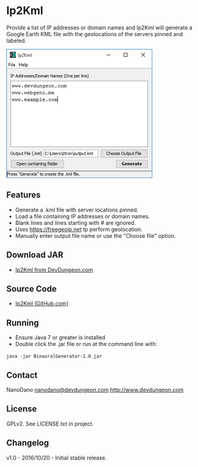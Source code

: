 Ip2Kml
======

Provide a list of IP addresses or domain names and Ip2Kml will generate
a Google Earth KML file with the geolocations of the servers pinned and labeled.

![Screenshot of main window](screenshots/mainWindow.png)

Features
--------
* Generate a .kml file with server locations pinned.
* Load a file containing IP addresses or domain names.
* Blank lines and lines starting with # are ignored.
* Uses https://freegeoip.net tp perform geolocation.
* Manually enter output file name or use the "Choose file" option.


Download JAR
------------
* [Ip2Kml from DevDungeon.com](http://www.devdungeon.com/content/ip2kml)


Source Code
-----------
* [Ip2Kml (GitHub.com)](https://www.github.com/DevDungeon/Ip2Kml)


Running
-------
* Ensure Java 7 or greater is installed
* Double click the .jar file or run at the command line with:

`java -jar BinauralGenerator-1.0.jar`


Contact
-------
NanoDano <nanodano@devdungeon.com>
http://www.devdungeon.com


License
-------
GPLv2. See LICENSE.txt in project.


Changelog
---------
v1.0 - 2016/10/20 - Initial stable release.